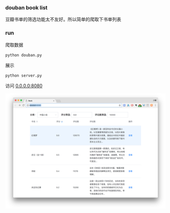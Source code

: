 ### douban book list

豆瓣书单的筛选功能太不友好。所以简单的爬取下书单列表

### run

爬取数据
```
python douban.py
```

展示
```
python server.py
```

访问 [0.0.0.0:8080](0.0.0.0:8080)


![demo](./demo.png)
